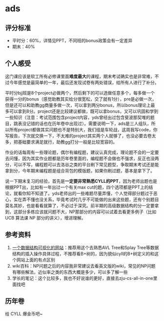 # ads

## 评分标准

* 平时分：60%，详情见PPT，不同班的bonus政策会有一定差异
* 期末：40%

## 个人感受

这门课应该是软工所有必修课里面**难度最大**的课程，期末考试确实也是非常难，不过今年感觉是最简单的一年，最后还发现试卷有两处错误，给所有人进行了补分。

平时分bjj班是8个project必做两个，然后剩下的可以选做任意多个，每多做一个获得一分的bonus（感觉助教其实给分很宽松，交了就有1分），pre是必做一次，但是还可以和助教gg商量多做一次，可以拿到两分bonus，所以bonus理论上最多可以拿到8分。project还是比较建议都做，既可以拿bonus，又可以巩固和学到一些知识（注意：考试范围包含project内容，yds曾经出过包含斐波那契堆的题目，跳表没记错的话也在历年卷中出现过）。需要说明一下，ads是三人组队，所以所有project都做其实问题也不是特别大，我们组是车轮战，这周我写code，你写报告，下次就交换一下，不太难的project其实两个人就够了，也没必要去卷太多，把基础要求满足就行，助教gg打分一般是比较宽容的。

作业的话每周有一些理论题，偶尔有编程题，建议认真完成，理论题不会的一定要去问懂，因为其实作业题都是历年卷里面的，编程题不会做也不强求，反正也没两分，可以不写，编程题可以去洛谷之类的平台刷下常见题型，争取期末考试还是能拿到分，今年期末编程题是组合背包的模版题，如果你刷过题，基本是拿下了。

说一下期末复习的经验，首先是**一定要非常熟悉CYLL的PPT**，因为老师出题也是根据PPT出，比如有一年出过一个有关max cut的题，四个选项都是PPT上的结论，就看你知不知道了。yds老师出的一些难题尽量弄懂，个人觉得部分题过于恶心，实在弄不懂也没关系，毕竟考试时几乎不可能做的出来这些题，还有个别题目莫名其妙，也是看看就算了，不必过于深究。前半期的高级数据结构的分一定要拿到，这部分多练应该就问题不大，NP那部分的内容可以试着去看更多例子（比如 UCB 算法课 NP 部分的讲义），增进理解。

## 参考资料

1. [一个数据结构可视化的网站](https://www.cs.usfca.edu/~galles/visualization/Algorithms.html)：推荐用这个去熟悉AVL Tree和Splay Tree等数据结构的插入操作具体过程，不推荐看B+树的，因为貌似cyll的B+树定义的和这个网站上面的有点区别
2. wiki百科：NP问题之后的内容我非常建议去看英文版的wiki，常见的NP问题有哪些解法，近似率之类的东西大概是多少，可以多了解一些
3. 学长的笔记：这个比较多，我也不好说谁的更好，直接去zju-cs-all-in-one里面找吧

## 历年卷

给 CYLL 爆金币吧~